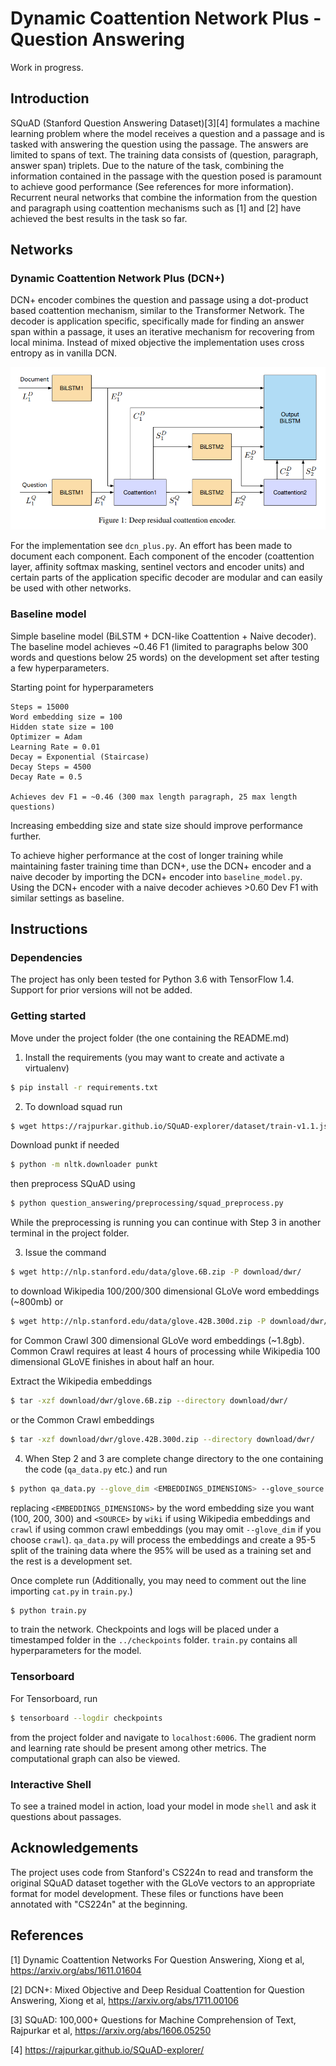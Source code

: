 Dynamic Coattention Network Plus - Question Answering
=====================================================

Work in progress.

## Introduction

SQuAD (Stanford Question Answering Dataset)[3][4] formulates a machine learning problem where the model receives a question and a passage and is tasked with answering the question using the passage. The answers are limited to spans of text. The training data consists of (question, paragraph, answer span) triplets. Due to the nature of the task, combining the information contained in the passage with the question posed is paramount to achieve good performance (See references for more information). Recurrent neural networks that combine the information from the question and paragraph using coattention mechanisms such as [1] and [2] have achieved the best results in the task so far.

## Networks

### Dynamic Coattention Network Plus (DCN+)

DCN+ encoder combines the question and passage using a dot-product based coattention mechanism, similar to the Transformer Network. The decoder is application specific, specifically made for finding an answer span within a passage, it uses an iterative mechanism for recovering from local minima. Instead of mixed objective the implementation uses cross entropy as in vanilla DCN.

<img src="encoder.png">

For the implementation see `dcn_plus.py`. An effort has been made to document each component. Each component of the encoder (coattention layer, affinity softmax masking, sentinel vectors and encoder units) and certain parts of the application specific decoder are modular and can easily be used with other networks.

### Baseline model
Simple baseline model (BiLSTM + DCN-like Coattention + Naive decoder). The baseline model achieves ~0.46 F1 (limited to paragraphs below 300 words and questions below 25 words) on the development set after testing a few hyperparameters.

Starting point for hyperparameters
```
Steps = 15000
Word embedding size = 100
Hidden state size = 100
Optimizer = Adam
Learning Rate = 0.01
Decay = Exponential (Staircase)
Decay Steps = 4500
Decay Rate = 0.5

Achieves dev F1 = ~0.46 (300 max length paragraph, 25 max length questions)
```
Increasing embedding size and state size should improve performance further.

To achieve higher performance at the cost of longer training while maintaining faster training time than DCN+, use the DCN+ encoder and a naive decoder by importing the DCN+ encoder into `baseline_model.py`. Using the DCN+ encoder with a naive decoder achieves >0.60 Dev F1 with similar settings as baseline.

## Instructions

### Dependencies

The project has only been tested for Python 3.6 with TensorFlow 1.4. Support for prior versions will not be added.

### Getting started

Move under the project folder (the one containing the README.md)

1. Install the requirements (you may want to create and activate a virtualenv)
``` sh
$ pip install -r requirements.txt
```

2. To download squad run
``` sh
$ wget https://rajpurkar.github.io/SQuAD-explorer/dataset/train-v1.1.json https://rajpurkar.github.io/SQuAD-explorer/dataset/dev-v1.1.json -P download/squad/
```
Download punkt if needed
``` sh
$ python -m nltk.downloader punkt
```
then preprocess SQuAD using
``` sh
$ python question_answering/preprocessing/squad_preprocess.py
```
While the preprocessing is running you can continue with Step 3 in another terminal in the project folder. 

3. Issue the command
``` sh
$ wget http://nlp.stanford.edu/data/glove.6B.zip -P download/dwr/
```
to download Wikipedia 100/200/300 dimensional GLoVe word embeddings (~800mb) or
``` sh
$ wget http://nlp.stanford.edu/data/glove.42B.300d.zip -P download/dwr/
```
for Common Crawl 300 dimensional GLoVe word embeddings (~1.8gb). Common Crawl requires at least 4 hours of processing while Wikipedia 100 dimensional GLoVE finishes in about half an hour.

Extract the Wikipedia embeddings
``` sh
$ tar -xzf download/dwr/glove.6B.zip --directory download/dwr/
```
or the Common Crawl embeddings
``` sh
$ tar -xzf download/dwr/glove.42B.300d.zip --directory download/dwr/
```
4. When Step 2 and 3 are complete change directory to the one containing the code (`qa_data.py` etc.) and run
``` sh
$ python qa_data.py --glove_dim <EMBEDDINGS_DIMENSIONS> --glove_source <SOURCE>
```
replacing `<EMBEDDINGS_DIMENSIONS>` by the word embedding size you want (100, 200, 300) and `<SOURCE>` by `wiki` if using Wikipedia embeddings and `crawl` if using common crawl embeddings (you may omit `--glove_dim` if you choose `crawl`). `qa_data.py` will process the embeddings and create a 95-5 split of the training data where the 95% will be used as a training set and the rest is a development set.

Once complete run (Additionally, you may need to comment out the line importing `cat.py` in `train.py`.)
``` sh
$ python train.py
```
to train the network. Checkpoints and logs will be placed under a timestamped folder in the `../checkpoints` folder. `train.py` contains all hyperparameters for the model.

### Tensorboard
For Tensorboard, run
``` sh
$ tensorboard --logdir checkpoints
```
from the project folder and navigate to `localhost:6006`. The gradient norm and learning rate should be present among other metrics. The computational graph can also be viewed.

### Interactive Shell
To see a trained model in action, load your model in mode `shell` and ask it questions about passages.

## Acknowledgements

The project uses code from Stanford's CS224n to read and transform the original SQuAD dataset together with the GLoVe vectors to an appropriate format for model development. These files or functions have been annotated with "CS224n" at the beginning.

## References

[1] Dynamic Coattention Networks For Question Answering, Xiong et al, https://arxiv.org/abs/1611.01604

[2] DCN+: Mixed Objective and Deep Residual Coattention for Question Answering, Xiong et al, https://arxiv.org/abs/1711.00106

[3] SQuAD: 100,000+ Questions for Machine Comprehension of Text, Rajpurkar et al, https://arxiv.org/abs/1606.05250

[4] https://rajpurkar.github.io/SQuAD-explorer/
